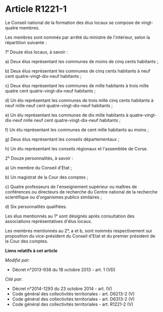# Article R1221-1

Le Conseil national de la formation des élus locaux se compose de vingt-quatre membres. 

Les membres sont nommés par arrêté du ministre de l'intérieur, selon la répartition suivante : 

1° Douze élus locaux, à savoir : 

a) Deux élus représentant les communes de moins de cinq cents habitants ; 

b) Deux élus représentant les communes de cinq cents habitants à neuf cent quatre-vingt-dix-neuf habitants ; 

c) Deux élus représentant les communes de mille habitants à trois mille quatre cent quatre-vingt-dix-neuf habitants ; 

d) Un élu représentant les communes de trois mille cinq cents habitants à neuf mille neuf cent quatre-vingt-dix-neuf
habitants ; 

e) Un élu représentant les communes de dix mille habitants à quatre-vingt-dix-neuf mille neuf cent quatre-vingt-dix-neuf
habitants ; 

f) Un élu représentant les communes de cent mille habitants au moins ; 

g) Deux élus représentant les conseils départementaux ; 

h) Un élu représentant les conseils régionaux et l'assemblée de Corse. 

2° Douze personnalités, à savoir : 

a) Un membre du Conseil d'Etat ; 

b) Un magistrat de la Cour des comptes ; 

c) Quatre professeurs de l'enseignement supérieur ou maîtres de conférences ou directeurs de recherche du Centre national de
la recherche scientifique ou d'organismes publics similaires ; 

d) Six personnalités qualifiées. 

Les élus mentionnés au 1° sont désignés après consultation des associations représentatives d'élus locaux. 

Les membres mentionnés au 2°, a et b, sont nommés respectivement sur proposition du vice-président du Conseil d'Etat et du
premier président de la Cour des comptes.

**Liens relatifs à cet article**

_Modifié par_:

  - Décret n°2013-938 du 18 octobre 2013 - art. 1 (VD)

_Cité par_:

  - Décret n°2014-1293 du 23 octobre 2014 - art. (V)
  - Code général des collectivités territoriales - art. D6213-2 (V)
  - Code général des collectivités territoriales - art. D6313-2 (V)
  - Code général des collectivités territoriales - art. R1221-2 (V)
